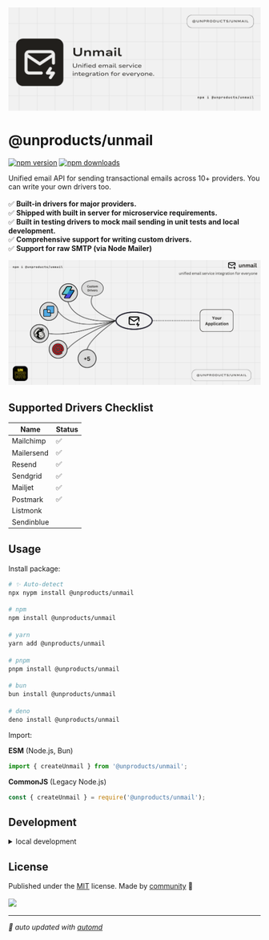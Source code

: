 <img src="/docs/unmail-cover.png"/>

# @unproducts/unmail

<!-- automd:badges color=yellow -->

[![npm version](https://img.shields.io/npm/v/@unproducts/unmail?color=yellow)](https://npmjs.com/package/@unproducts/unmail)
[![npm downloads](https://img.shields.io/npm/dm/@unproducts/unmail?color=yellow)](https://npm.chart.dev/@unproducts/unmail)

<!-- /automd -->

Unified email API for sending transactional emails across 10+ providers. You can write your own drivers too.
<br/><br/>
✅ **Built-in drivers for major providers.**<br/>
✅ **Shipped with built in server for microservice requirements.**<br/>
✅ **Built in testing drivers to mock mail sending in unit tests and local development.**<br/>
✅ **Comprehensive support for writing custom drivers.**<br/>
✅ **Support for raw SMTP (via Node Mailer)**<br/>

<img src="/docs/unmail-info.png" width="600"/>

## Supported Drivers Checklist

| Name | Status |
|------|----------------|
| Mailchimp | ✅ |
| Mailersend | ✅ |
| Resend | ✅ |
| Sendgrid | ✅ |
| Mailjet | ✅ |
| Postmark | ✅ |
| Listmonk |  |
| Sendinblue |  |

## Usage

Install package:

<!-- automd:pm-install -->

```sh
# ✨ Auto-detect
npx nypm install @unproducts/unmail

# npm
npm install @unproducts/unmail

# yarn
yarn add @unproducts/unmail

# pnpm
pnpm install @unproducts/unmail

# bun
bun install @unproducts/unmail

# deno
deno install @unproducts/unmail
```

<!-- /automd -->

Import:

**ESM** (Node.js, Bun)

```js
import { createUnmail } from '@unproducts/unmail';
```

**CommonJS** (Legacy Node.js)

```js
const { createUnmail } = require('@unproducts/unmail');
```

## Development

<details>

<summary>local development</summary>

- Clone this repository
- Install latest LTS version of [Node.js](https://nodejs.org/en/)
- Install dependencies using `yarn install`
- Run interactive tests using `yarn dev`

</details>

## License

<!-- automd:contributors license=MIT -->

Published under the [MIT](https://github.com/unproducts/unmail/blob/main/LICENSE) license.
Made by [community](https://github.com/unproducts/unmail/graphs/contributors) 💛
<br><br>
<a href="https://github.com/unproducts/unmail/graphs/contributors">
<img src="https://contrib.rocks/image?repo=unproducts/unmail" />
</a>

<!-- /automd -->

<!-- automd:with-automd -->

---

_🤖 auto updated with [automd](https://automd.unjs.io)_

<!-- /automd -->
